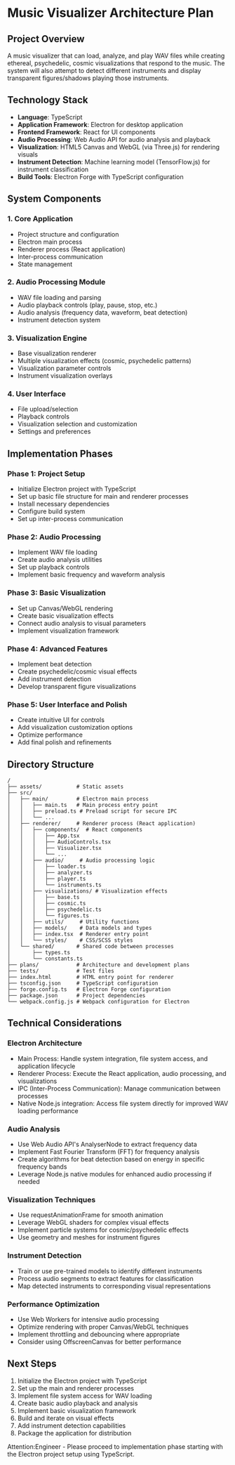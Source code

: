 # Music Visualizer Architecture Plan

## Project Overview
A music visualizer that can load, analyze, and play WAV files while creating ethereal, psychedelic, cosmic visualizations that respond to the music. The system will also attempt to detect different instruments and display transparent figures/shadows playing those instruments.

## Technology Stack
- **Language**: TypeScript
- **Application Framework**: Electron for desktop application
- **Frontend Framework**: React for UI components
- **Audio Processing**: Web Audio API for audio analysis and playback
- **Visualization**: HTML5 Canvas and WebGL (via Three.js) for rendering visuals
- **Instrument Detection**: Machine learning model (TensorFlow.js) for instrument classification
- **Build Tools**: Electron Forge with TypeScript configuration

## System Components

### 1. Core Application
- Project structure and configuration
- Electron main process
- Renderer process (React application)
- Inter-process communication
- State management

### 2. Audio Processing Module
- WAV file loading and parsing
- Audio playback controls (play, pause, stop, etc.)
- Audio analysis (frequency data, waveform, beat detection)
- Instrument detection system

### 3. Visualization Engine
- Base visualization renderer
- Multiple visualization effects (cosmic, psychedelic patterns)
- Visualization parameter controls
- Instrument visualization overlays

### 4. User Interface
- File upload/selection
- Playback controls
- Visualization selection and customization
- Settings and preferences

## Implementation Phases

### Phase 1: Project Setup
- Initialize Electron project with TypeScript
- Set up basic file structure for main and renderer processes
- Install necessary dependencies
- Configure build system
- Set up inter-process communication

### Phase 2: Audio Processing
- Implement WAV file loading
- Create audio analysis utilities
- Set up playback controls
- Implement basic frequency and waveform analysis

### Phase 3: Basic Visualization
- Set up Canvas/WebGL rendering
- Create basic visualization effects
- Connect audio analysis to visual parameters
- Implement visualization framework

### Phase 4: Advanced Features
- Implement beat detection
- Create psychedelic/cosmic visual effects
- Add instrument detection
- Develop transparent figure visualizations

### Phase 5: User Interface and Polish
- Create intuitive UI for controls
- Add visualization customization options
- Optimize performance
- Add final polish and refinements

## Directory Structure
```
/
├── assets/           # Static assets
├── src/
│   ├── main/         # Electron main process
│   │   ├── main.ts   # Main process entry point
│   │   ├── preload.ts # Preload script for secure IPC
│   │   └── ...
│   ├── renderer/     # Renderer process (React application)
│   │   ├── components/  # React components
│   │   │   ├── App.tsx
│   │   │   ├── AudioControls.tsx
│   │   │   ├── Visualizer.tsx
│   │   │   └── ...
│   │   ├── audio/     # Audio processing logic
│   │   │   ├── loader.ts
│   │   │   ├── analyzer.ts
│   │   │   ├── player.ts
│   │   │   └── instruments.ts
│   │   ├── visualizations/ # Visualization effects
│   │   │   ├── base.ts
│   │   │   ├── cosmic.ts
│   │   │   ├── psychedelic.ts
│   │   │   └── figures.ts
│   │   ├── utils/     # Utility functions
│   │   ├── models/    # Data models and types
│   │   ├── index.tsx  # Renderer entry point
│   │   └── styles/    # CSS/SCSS styles
│   └── shared/       # Shared code between processes
│       ├── types.ts
│       └── constants.ts
├── plans/            # Architecture and development plans
├── tests/            # Test files
├── index.html        # HTML entry point for renderer
├── tsconfig.json     # TypeScript configuration
├── forge.config.ts   # Electron Forge configuration
├── package.json      # Project dependencies
└── webpack.config.js # Webpack configuration for Electron
```

## Technical Considerations

### Electron Architecture
- Main Process: Handle system integration, file system access, and application lifecycle
- Renderer Process: Execute the React application, audio processing, and visualizations
- IPC (Inter-Process Communication): Manage communication between processes
- Native Node.js integration: Access file system directly for improved WAV loading performance

### Audio Analysis
- Use Web Audio API's AnalyserNode to extract frequency data
- Implement Fast Fourier Transform (FFT) for frequency analysis
- Create algorithms for beat detection based on energy in specific frequency bands
- Leverage Node.js native modules for enhanced audio processing if needed

### Visualization Techniques
- Use requestAnimationFrame for smooth animation
- Leverage WebGL shaders for complex visual effects
- Implement particle systems for cosmic/psychedelic effects
- Use geometry and meshes for instrument figures

### Instrument Detection
- Train or use pre-trained models to identify different instruments
- Process audio segments to extract features for classification
- Map detected instruments to corresponding visual representations

### Performance Optimization
- Use Web Workers for intensive audio processing
- Optimize rendering with proper Canvas/WebGL techniques
- Implement throttling and debouncing where appropriate
- Consider using OffscreenCanvas for better performance

## Next Steps
1. Initialize the Electron project with TypeScript
2. Set up the main and renderer processes
3. Implement file system access for WAV loading
4. Create basic audio playback and analysis
5. Implement basic visualization framework
6. Build and iterate on visual effects
7. Add instrument detection capabilities
8. Package the application for distribution

Attention:Engineer - Please proceed to implementation phase starting with the Electron project setup using TypeScript.